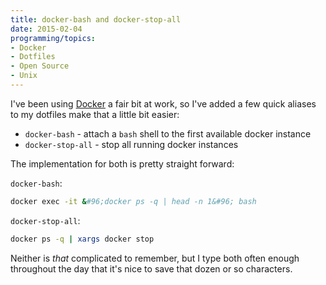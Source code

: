 ```yaml
---
title: docker-bash and docker-stop-all
date: 2015-02-04
programming/topics:
- Docker
- Dotfiles
- Open Source
- Unix
---
```

I've been using <a href="https://www.docker.com/">Docker</a> a fair bit at work, so I've added a few quick aliases to my dotfiles make that a little bit easier:


* `docker-bash` - attach a `bash` shell to the first available docker instance
* `docker-stop-all` - stop all running docker instances


<!--more-->

The implementation for both is pretty straight forward:

`docker-bash`:

```bash
docker exec -it &#96;docker ps -q | head -n 1&#96; bash
```

`docker-stop-all`:

```bash
docker ps -q | xargs docker stop
```

Neither is *that* complicated to remember, but I type both often enough throughout the day that it's nice to save that dozen or so characters.
